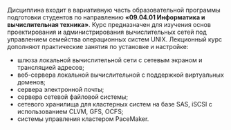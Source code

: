 Дисциплина входит в вариативную часть образовательной программы подготовки студентов по направлению **«09.04.01 Информатика и вычислительная техника»**.
Курс предназначен для изучения основ проектирования и администрирования вычислительных сетей под управлением семейства операционных систем UNIX.
Лекционный курс дополняют практические занятия по установке и настройке:

- шлюза локальной вычислительной сети с сетевым экраном и трансляцией адресов;
- веб-сервера локальной вычислительной с поддержкой виртуальных доменов;
- сервера электронной почты;
- сервера сетевой файловой системы;
- сетевого хранилища для кластерных систем на базе SAS, iSCSI c использованием СLVM, GFS, OCFS;
- системы управления кластером PaceMaker.

